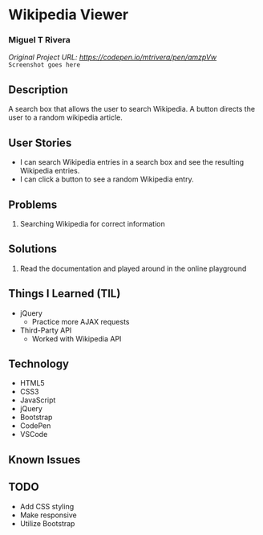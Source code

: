 # Wikipedia Viewer
### Miguel T Rivera

_Original Project URL: https://codepen.io/mtrivera/pen/amzpVw_  
`Screenshot goes here`

## Description

A search box that allows the user to search Wikipedia. A button directs the user to a random wikipedia article.

## User Stories

* I can search Wikipedia entries in a search box and see the resulting Wikipedia entries.
* I can click a button to see a random Wikipedia entry.

## Problems

1. Searching Wikipedia for correct information

## Solutions

1. Read the documentation and played around in the online playground

## Things I Learned (TIL)

* jQuery
  * Practice more AJAX requests
* Third-Party API
  * Worked with Wikipedia API  

## Technology

* HTML5
* CSS3
* JavaScript
* jQuery
* Bootstrap
* CodePen
* VSCode

## Known Issues

## TODO

* Add CSS styling
* Make responsive
* Utilize Bootstrap
